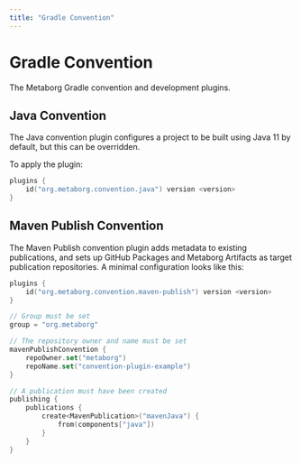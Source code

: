 ```yaml
---
title: "Gradle Convention"
---
```

# Gradle Convention

The Metaborg Gradle convention and development plugins.

## Java Convention
The Java convention plugin configures a project to be built using Java 11 by default, but this can be overridden.

To apply the plugin:

```kotlin title="build.gradle.kts"
plugins {
    id("org.metaborg.convention.java") version <version>
}
```


## Maven Publish Convention
The Maven Publish convention plugin adds metadata to existing publications, and sets up GitHub Packages and Metaborg Artifacts as target publication repositories. A minimal configuration looks like this:

```kotlin title="build.gradle.kts"
plugins {
    id("org.metaborg.convention.maven-publish") version <version>
}

// Group must be set
group = "org.metaborg"

// The repository owner and name must be set
mavenPublishConvention {
    repoOwner.set("metaborg")
    repoName.set("convention-plugin-example")
}

// A publication must have been created
publishing {
    publications {
        create<MavenPublication>("mavenJava") {
            from(components["java"])
        }
    }
}
```

